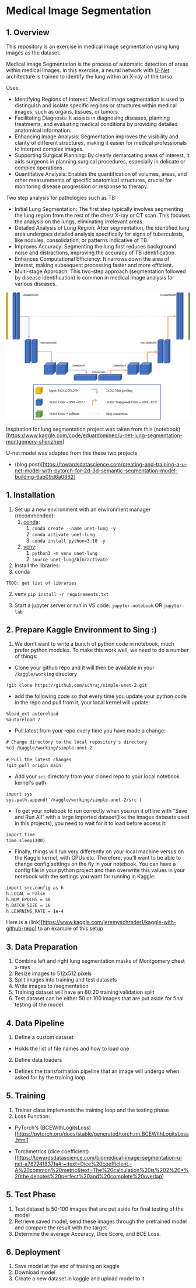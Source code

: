 # Medical Image Segmentation

## 1. Overview
This repository is an exercise in medical image segmentation using lung images as the dataset. 

Medical Image Segmentation is the process of automatic detection of areas within medical images. In this exercise, a neural network with [U-Net](https://arxiv.org/abs/1505.04597) architecture is trained to identify the lung within an X-ray of the torso.

Uses: 
- Identifying Regions of Interest: Medical image segmentation is used to distinguish and isolate specific regions or structures within medical images, such as organs, tissues, or tumors.
- Facilitating Diagnosis: It assists in diagnosing diseases, planning treatments, and evaluating medical conditions by providing detailed anatomical information.
- Enhancing Image Analysis: Segmentation improves the visibility and clarity of different structures, making it easier for medical professionals to interpret complex images.
- Supporting Surgical Planning: By clearly demarcating areas of interest, it aids surgeons in planning surgical procedures, especially in delicate or complex operations.
- Quantitative Analysis: Enables the quantification of volumes, areas, and other measurements of specific anatomical structures, crucial for monitoring disease progression or response to therapy.

Two step analysis for pathologies such as TB:
- Initial Lung Segmentation: The first step typically involves segmenting the lung region from the rest of the chest X-ray or CT scan. This focuses the analysis on the lungs, eliminating irrelevant areas.
- Detailed Analysis of Lung Region: After segmentation, the identified lung area undergoes detailed analysis specifically for signs of tuberculosis, like nodules, consolidation, or patterns indicative of TB.
- Improves Accuracy: Segmenting the lung first reduces background noise and distractions, improving the accuracy of TB identification.
- Enhances Computational Efficiency: It narrows down the area of interest, making subsequent processing faster and more efficient.
- Multi-stage Approach: This two-step approach (segmentation followed by disease identification) is common in medical image analysis for various diseases.

![unet](images/unet.png)

Inspiration for lung segmentation project was taken from this (notebook)[https://www.kaggle.com/code/eduardomineo/u-net-lung-segmentation-montgomery-shenzhen]

U-net model was adapted from this these two projects

- (blog post)[https://towardsdatascience.com/creating-and-training-a-u-net-model-with-pytorch-for-2d-3d-semantic-segmentation-model-building-6ab09d6a0862]

## 1. Installation

1. Set up a new environment with an environment manager (recommended):
   1. [conda](https://docs.conda.io/en/latest/miniconda.html):
      1. `conda create --name unet-lung -y`
      2. `conda activate unet-lung`
      3. `conda install python=3.10 -y`
   2. [venv](https://docs.python.org/3/library/venv.html):
      1. `python3 -m venv unet-lung`
      2. `source unet-lung/bin/activate`
2. Install the libraries:
  1. conda
```
TODO: get list of libraries
```

  2. venv
    `pip install -r requirements.txt`

3. Start a jupyter server or run in VS code:
`jupyter-notebook` OR `jupyter-lab`

## 2. Prepare Kaggle Environment to Sing :)
1. We don't want to write a bunch of python code in notebook, much prefer python modules.  To make this work well, we need to do a number of things:
- Clone your github repo and it will then be available in your `/kaggle/working` directory
```
!git clone https://github.com/schraj/simple-unet-2.git
```
- add the following code so that every time you update your python code in the repo and pull from it, your local kernel will update:
```
%load_ext autoreload
%autoreload 2
```
- Pull latest from your repo every time you have made a change:
```
# Change directory to the local repository's directory
%cd /kaggle/working/simple-unet-2

# Pull the latest changes
!git pull origin main
```
- Add your `src` directory from your cloned repo to your local notebook kernel's path:
```
import sys
sys.path.append('/kaggle/working/simple-unet-2/src')
```
- To get your notebook to run correctly when you run it offline with "Save and Run All" with a large imported dataset(like the images datasets used in this projects), you need to wait for it to load before access it:

```
import time
time.sleep(200)
```

- Finally, things will run very differently on your local machine versus on the Kaggle kernel, with GPUs etc.  Therefore, you'll want to be able to change config settings on the fly in your notebook.  You can have a config file in your python project and then overwrite this values in your notebook with the settings you want for running in Kaggle:

```
import src.config as h
h.LOCAL = False
h.NUM_EPOCHS = 50
h.BATCH_SIZE = 16
h.LEARNING_RATE = 1e-4
```

Here is a (link)[https://www.kaggle.com/jeremyschrader1/kaggle-with-github-repo] to an example of this setup

## 3. Data Preparation

1. Combine left and right lung segmentation masks of Montgomery chest x-rays
1. Resize images to 512x512 pixels
1. Split images into training and test datasets
1. Write images to /segmentation 
1. Training dataset will have an 80:20 training:validation split
1. Test dataset can be either 50 or 100 images that are put aside for final testing of the model

## 4. Data Pipeline
1. Define a custom dataset
- Holds the list of file names and how to load one
2. Define data loaders
- Defines the transformation pipeline that an image will undergo when asked for by the training loop.

## 5. Training
1. Trainer class implements the training loop and the testing phase
1. Loss Function: 
 - PyTorch's (BCEWithLogitsLoss)[https://pytorch.org/docs/stable/generated/torch.nn.BCEWithLogitsLoss.html]

 - Torchmetrics (dice coefficient)[https://towardsdatascience.com/biomedical-image-segmentation-u-net-a787741837fa#:~:text=Dice%20coefficient,-A%20common%20metric&text=The%20calculation%20is%202%20*%20the,denotes%20perfect%20and%20complete%20overlap]

## 5. Test Phase
1. Test dataset is 50-100 images that are put aside for final testing of the model
1. Retrieve saved model, send these images through the pretrained model and compare the result with the target
1. Determine the average Accuracy, Dice Score, and BCE Loss.

## 6. Deployment
1. Save model at the end of training on kaggle
1. Download model
1. Create a new dataset in kaggle and upload model to it

